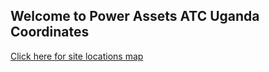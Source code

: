 ## Welcome to Power Assets ATC Uganda Coordinates


[Click here for site locations map](https://allankavuma.github.io/Power-Assets-Locations/Power_Assets_Coordinates)
